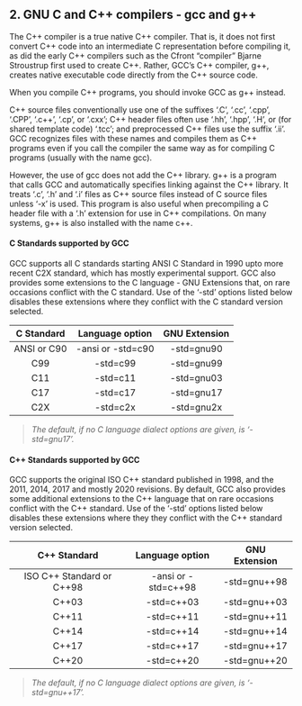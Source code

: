 ## 2. GNU C and C++ compilers - gcc and g++

The C++ compiler is a true native
C++ compiler. That is, it does not first convert C++ code into an intermediate C representation before
compiling it, as did the early C++ compilers such as the Cfront “compiler” Bjarne Stroustrup first
used to create C++. Rather, GCC’s C++ compiler, g++, creates native executable code directly from
the C++ source code.

When you compile C++ programs, you should invoke GCC as g++ instead.

C++ source files conventionally use one of the suffixes ‘.C’, ‘.cc’, ‘.cpp’, ‘.CPP’, ‘.c++’,
‘.cp’, or ‘.cxx’; C++ header files often use ‘.hh’, ‘.hpp’, ‘.H’, or (for shared template code)
‘.tcc’; and preprocessed C++ files use the suffix ‘.ii’. GCC recognizes files with these
names and compiles them as C++ programs even if you call the compiler the same way as
for compiling C programs (usually with the name gcc).

However, the use of gcc does not add the C++ library. g++ is a program that calls GCC
and automatically specifies linking against the C++ library. It treats ‘.c’, ‘.h’ and ‘.i’ files
as C++ source files instead of C source files unless ‘-x’ is used. This program is also useful
when precompiling a C header file with a ‘.h’ extension for use in C++ compilations. On
many systems, g++ is also installed with the name c++.

#### C Standards supported by GCC

GCC supports all C standards starting ANSI C Standard in 1990 upto more recent C2X standard, which has mostly experimental support. GCC also provides some extensions to the C language - GNU Extensions that, on rare occasions conflict with the C standard. Use of the ‘-std’ options listed below disables these extensions where they conflict with the C standard version selected.

|  C Standard |  Language option  | GNU Extension |
|:-----------:|:-----------------:|:-------------:|
| ANSI or C90 | -ansi or -std=c90 |  -std=gnu90   |
|     C99     |      -std=c99     |  -std=gnu99   |
|     C11     |      -std=c11     |  -std=gnu03   |
|     C17     |      -std=c17     |  -std=gnu17   |
|     C2X     |      -std=c2x     |  -std=gnu2x   |

> *The default, if no C language dialect options are given, is ‘-std=gnu17’.*

#### C++ Standards supported by GCC

GCC supports the original ISO C++ standard published in 1998, and the 2011, 2014, 2017 and mostly 2020 revisions. By default, GCC also provides some additional extensions to the C++ language that on rare occasions conflict with the C++ standard. Use of the ‘-std’ options listed below disables these extensions where they they conflict with the C++ standard version selected.

|        C++ Standard       |   Language option   | GNU Extension |
|:-------------------------:|:-------------------:|---------------|
| ISO C++ Standard or C++98 | -ansi or -std=c++98 | -std=gnu++98  |
|           C++03           |      -std=c++03     | -std=gnu++03  |
|           C++11           |      -std=c++11     | -std=gnu++11  |
|           C++14           |      -std=c++14     | -std=gnu++14  |
|           C++17           |      -std=c++17     | -std=gnu++17  |
|           C++20           |      -std=c++20     | -std=gnu++20  |

> *The default, if no C language dialect options are given, is ‘-std=gnu++17’.*
